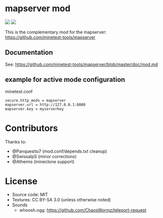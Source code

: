 
# mapserver mod

![](https://github.com/minetest-mapserver/mapserver_mod/workflows/luacheck/badge.svg)
![](https://github.com/minetest-mapserver/mapserver_mod/workflows/integration-test/badge.svg)

This is the complementary mod for the mapserver: https://github.com/minetest-tools/mapserver

## Documentation

See: https://github.com/minetest-tools/mapserver/blob/master/doc/mod.md

## example for active mode configuration

minetest.conf
```
secure.http_mods = mapserver
mapserver.url = http://127.0.0.1:8080
mapserver.key = myserverkey
```

# Contributors

Thanks to:
* @Panquesito7 (mod.conf/depends.txt cleanup)
* @SwissalpS (minor corrections)
* @Athemis (mineclone support)

# License

* Source code: MIT
* Textures: CC BY-SA 3.0 (unless otherwise noted)
* Sounds
  * whoosh.ogg: https://github.com/ChaosWormz/teleport-request
